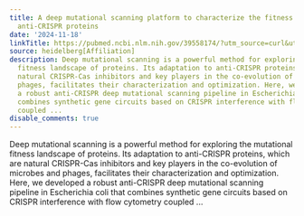 ```yaml
---
title: A deep mutational scanning platform to characterize the fitness landscape of
  anti-CRISPR proteins
date: '2024-11-18'
linkTitle: https://pubmed.ncbi.nlm.nih.gov/39558174/?utm_source=curl&utm_medium=rss&utm_campaign=pubmed-2&utm_content=1FakS-2QOkCT8HsMOQP1bCRQ4YzyumYOmxmF0moLsQ3dFB1E9V&fc=20220326224207&ff=20241119173556&v=2.18.0.post9+e462414
source: heidelberg[Affiliation]
description: Deep mutational scanning is a powerful method for exploring the mutational
  fitness landscape of proteins. Its adaptation to anti-CRISPR proteins, which are
  natural CRISPR-Cas inhibitors and key players in the co-evolution of microbes and
  phages, facilitates their characterization and optimization. Here, we developed
  a robust anti-CRISPR deep mutational scanning pipeline in Escherichia coli that
  combines synthetic gene circuits based on CRISPR interference with flow cytometry
  coupled ...
disable_comments: true
---
```

Deep mutational scanning is a powerful method for exploring the mutational fitness landscape of proteins. Its adaptation to anti-CRISPR proteins, which are natural CRISPR-Cas inhibitors and key players in the co-evolution of microbes and phages, facilitates their characterization and optimization. Here, we developed a robust anti-CRISPR deep mutational scanning pipeline in Escherichia coli that combines synthetic gene circuits based on CRISPR interference with flow cytometry coupled ...